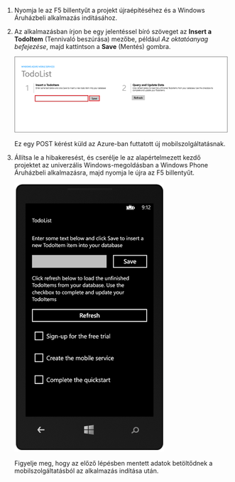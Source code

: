 
1. Nyomja le az F5 billentyűt a projekt újraépítéséhez és a Windows Áruházbeli alkalmazás indításához.

2. Az alkalmazásban írjon be egy jelentéssel bíró szöveget az **Insert a TodoItem** (Tennivaló beszúrása) mezőbe, például *Az oktatóanyag befejezése*, majd kattintson a **Save** (Mentés) gombra.

    ![](./media/mobile-services-windows-universal-test-app/mobile-quickstart-startup.png)

    Ez egy POST kérést küld az Azure-ban futtatott új mobilszolgáltatásnak.

3. Állítsa le a hibakeresést, és cserélje le az alapértelmezett kezdő projektet az univerzális Windows-megoldásban a Windows Phone Áruházbeli alkalmazásra, majd nyomja le újra az F5 billentyűt.

    ![](./media/mobile-services-windows-universal-test-app/mobile-quickstart-completed-wp8.png)
    
    Figyelje meg, hogy az előző lépésben mentett adatok betöltődnek a mobilszolgáltatásból az alkalmazás indítása után.

<!--HONumber=Sep16_HO4-->


